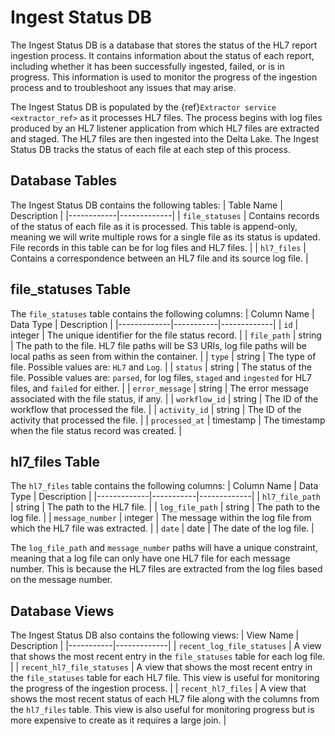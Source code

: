 # Ingest Status DB
The Ingest Status DB is a database that stores the status of the HL7 report ingestion process. It contains information about
the status of each report, including whether it has been successfully ingested, failed, or is in progress. This information
is used to monitor the progress of the ingestion process and to troubleshoot any issues that may arise.
 
The Ingest Status DB is populated by the {ref}`Extractor service <extractor_ref>` as it processes HL7 files. The process
begins with log files produced by an HL7 listener application from which HL7 files are extracted and staged.
The HL7 files are then ingested into the Delta Lake. The Ingest Status DB tracks the status of each file at each step of this process.

## Database Tables
The Ingest Status DB contains the following tables:
| Table Name | Description |
|------------|-------------|
| `file_statuses` | Contains records of the status of each file as it is processed. This table is append-only, meaning we will write multiple rows for a single file as its status is updated. File records in this table can be for log files and HL7 files. |
| `hl7_files` | Contains a correspondence between an HL7 file and its source log file. |

## file_statuses Table
The `file_statuses` table contains the following columns:
| Column Name | Data Type | Description |
|-------------|-----------|-------------|
| `id` | integer | The unique identifier for the file status record. |
| `file_path` | string | The path to the file. HL7 file paths will be S3 URIs, log file paths will be local paths as seen from within the container. |
| `type` | string | The type of file. Possible values are: `HL7` and `Log`. |
| `status` | string | The status of the file. Possible values are: `parsed`, for log files, `staged` and `ingested` for HL7 files, and `failed` for either. |
| `error_message` | string | The error message associated with the file status, if any. |
| `workflow_id` | string | The ID of the workflow that processed the file. |
| `activity_id` | string | The ID of the activity that processed the file. |
| `processed_at` | timestamp | The timestamp when the file status record was created. |

## hl7_files Table
The `hl7_files` table contains the following columns:
| Column Name | Data Type | Description |
|-------------|-----------|-------------|
| `hl7_file_path` | string | The path to the HL7 file. |
| `log_file_path` | string | The path to the log file. |
| `message_number` | integer | The message within the log file from which the HL7 file was extracted. |
| `date` | date | The date of the log file. |

The `log_file_path` and `message_number` paths will have a unique constraint, meaning that a log file can only have one HL7 file for each message number.
This is because the HL7 files are extracted from the log files based on the message number.

## Database Views
The Ingest Status DB also contains the following views:
| View Name | Description |
|-----------|-------------|
| `recent_log_file_statuses` | A view that shows the most recent entry in the `file_statuses` table for each log file. |
| `recent_hl7_file_statuses` | A view that shows the most recent entry in the `file_statuses` table for each HL7 file. This view is useful for monitoring the progress of the ingestion process. |
| `recent_hl7_files` | A view that shows the most recent status of each HL7 file along with the columns from the `hl7_files` table. This view is also useful for monitoring progress but is more expensive to create as it requires a large join. |
